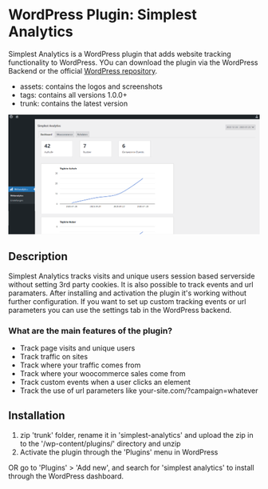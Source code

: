 # WordPress Plugin: Simplest Analytics

Simplest Analytics is a WordPress plugin that adds website tracking functionality to WordPress. YOu can download the plugin via the WordPress Backend or the official [WordPress repository](https://de.wordpress.org/plugins/simplest-analytics).

- assets: contains the logos and screenshots
- tags: contains all versions 1.0.0+
- trunk: contains the latest version

![My Image](assets/screenshot-1.png)


## Description

Simplest Analytics tracks visits and unique users session based serverside without setting 3rd party cookies. It is also possible to track events and url paramaters. After 
installing and activation the plugin it's working without further configuration. If you want to set up custom tracking events or url parameters you can use the settings tab in 
the WordPress backend.


### What are the main features of the plugin?

* Track page visits and unique users
* Track traffic on sites
* Track where your traffic comes from
* Track where your woocommerce sales come from
* Track custom events when a user clicks an element
* Track the use of url parameters like your-site.com/?campaign=whatever


## Installation

1. zip 'trunk' folder, rename it in 'simplest-analytics' and upload the zip in to the '/wp-content/plugins/' directory and unzip
2. Activate the plugin through the 'Plugins' menu in WordPress

OR go to 'Plugins' > 'Add new', and search for 'simplest analytics' to install through the WordPress dashboard.